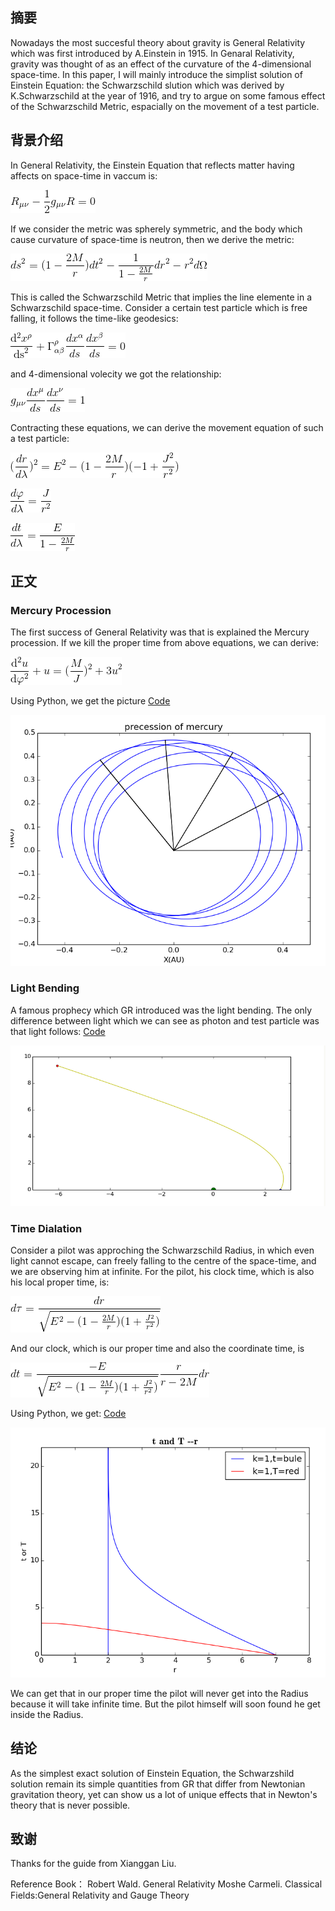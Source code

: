 ## 摘要
Nowadays the most succesful theory about gravity is General Relativity which was first introduced by A.Einstein in 1915. In Genaral 
Relativity, gravity was thought of as an effect of the curvature of the 4-dimensional space-time. In this paper, I will mainly
introduce the simplist solution of Einstein Equation: the Schwarzschild slution which was derived by K.Schwarzschild at the year 
of 1916, and try to argue on some famous effect of the Schwarzschild Metric, espacially on the movement of a test particle.

## 背景介绍
In General Relativity, the Einstein Equation that reflects matter having affects on space-time in vaccum is:

![image](https://github.com/pycll/computationalphysics_N2015301020174/blob/master/Examination/Einstein_Equation.png)

If we consider the metric was spherely symmetric, and the body which cause curvature of space-time is neutron, then we derive the metric:

![image](https://github.com/pycll/computationalphysics_N2015301020174/blob/master/Examination/Schwarzschild_Metric.png)

This is called the Schwarzschild Metric that implies the line elemente in a Schwarzschild space-time.
Consider a certain test particle which is free falling, it follows the time-like geodesics:

![image](https://github.com/pycll/computationalphysics_N2015301020174/blob/master/Examination/Geodesic.png)

and 4-dimensional volecity we got the relationship:

![image](https://github.com/pycll/computationalphysics_N2015301020174/blob/master/Examination/Timelike_Vector.png)

Contracting these equations, we can derive the movement equation of such a test particle:

![image](https://github.com/pycll/computationalphysics_N2015301020174/blob/master/Examination/Radius.png)

![image](https://github.com/pycll/computationalphysics_N2015301020174/blob/master/Examination/Degree.png)

![image](https://github.com/pycll/computationalphysics_N2015301020174/blob/master/Examination/Coordinate_time.png)

## 正文
### Mercury Procession
The first success of General Relativity was that is explained the Mercury procession. If we kill the proper time from above 
equations, we can derive:

![image](https://github.com/pycll/computationalphysics_N2015301020174/blob/master/Examination/Mercury_Procession.png)

Using Python, we get the picture [Code](https://github.com/pycll/computationalphysics_N2015301020174/blob/master/Examination/Mercury_Procession.py)

![image](https://github.com/pycll/computationalphysics_N2015301020174/blob/master/Examination/Mercury_Procession_Result.PNG)


### Light Bending
A famous prophecy which GR introduced was the light bending. The only difference between light which we can see as photon and test particle was that light follows: [Code](https://github.com/pycll/computationalphysics_N2015301020174/blob/master/Examination/Light_Bending.py)

![image](https://github.com/pycll/computationalphysics_N2015301020174/blob/master/Examination/Light_Bending_Result.PNG)


### Time Dialation
Consider a pilot was approching the Schwarzschild Radius, in which even light cannot escape, can freely falling to the centre 
of the space-time, and we are observing him at infinite. For the pilot, his clock time, which is also his local proper time, 
is:

![image](https://github.com/pycll/computationalphysics_N2015301020174/blob/master/Examination/Proper_time_BH.png)

And our clock, which is our proper time and also the coordinate time, is

![image](https://github.com/pycll/computationalphysics_N2015301020174/blob/master/Examination/Coodinate_time_BH.png)

Using Python, we get: [Code](https://github.com/pycll/computationalphysics_N2015301020174/blob/master/Examination/Time_Dialation.py)

![image](https://github.com/pycll/computationalphysics_N2015301020174/blob/master/Examination/Time_Dialation_Result.PNG)


We can get that in our proper time the pilot will never get into the Radius because it will take infinite time. But the pilot 
himself will soon found he get inside the Radius.

## 结论
As the simplest exact solution of Einstein Equation, the Schwarzshild solution remain its simple quantities from GR that differ 
from Newtonian gravitation theory, yet can show us a lot of unique effects that in Newton's theory that is never possible.

## 致谢
Thanks for the guide from Xianggan Liu.

Reference Book：
Robert Wald. General Relativity
Moshe Carmeli. Classical Fields:General Relativity and Gauge Theory



